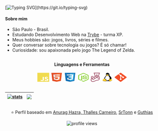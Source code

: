 [![Typing SVG](https://readme-typing-svg.herokuapp.com?color=%23F78ACE&lines=Ol%C3%A1!+Eu+sou+a+Tata+(Tabata+Souto);%C3%89+um+prazer+te+conhecer!)](https://git.io/typing-svg)

<h4>
  Sobre mim
</h4>

- São Paulo - Brasil.
- Estudando Desenvolvimento Web na [Trybe](https://www.betrybe.com/) - turma XP.
- Meus hobbies são: jogos, livros, séries e filmes.
- Quer conversar sobre tecnologia ou jogos? É só chamar!
- Curiosidade: sou apaixonada pelo jogo The Legend of Zelda.
  
##

<div align="center" style="margin-top: 30px" style="display: inline_block">
  <h4>Linguagens e Ferramentas</h4>
  <img title="JavaScript" alt="JavaScript" height="30" width="40" src="https://raw.githubusercontent.com/devicons/devicon/master/icons/javascript/javascript-plain.svg">
  <img title="HTML5" alt="HTML" height="30" width="40" src="https://raw.githubusercontent.com/devicons/devicon/master/icons/html5/html5-original.svg">
  <img title="CSS3" alt="CSS" height="30" width="40" src="https://raw.githubusercontent.com/devicons/devicon/master/icons/css3/css3-original.svg">
  <img title="NodeJS" alt="NodeJS" height="30" width="40" src="https://raw.githubusercontent.com/devicons/devicon/master/icons/nodejs/nodejs-original.svg">
  <img title="Jest" alt="Jest" height="30" width="30" src="https://raw.githubusercontent.com/devicons/devicon/master/icons/jest/jest-plain.svg">
  <img title="Linux" alt="Linux" height="30" width="40" src="https://raw.githubusercontent.com/devicons/devicon/master/icons/linux/linux-original.svg">
  <img title="GIT" alt="GIT" height="30" width="40" src="https://raw.githubusercontent.com/devicons/devicon/master/icons/git/git-original.svg"> 
</div>

<br>

<div align="center">
  
| <a href="https://github.com/anuraghazra/github-readme-stats"><img align="center" src="https://github-readme-stats.vercel.app/api?username=tabatasouto&show_icons=true&include_all_commits=true&theme=buefy&hide_border=true" alt="stats"/></a> | <a href="https://github.com/anuraghazra/convoychat"><img align="center" src="https://github-readme-stats.vercel.app/api/top-langs/?username=tabatasouto&layout=compact&theme=buefy&hide_border=true" /></a> |
| ------------- | ------------- |  
  
</div>
  
##

<div align="center">
  <p>
    ⭐️ Perfil baseado em <a href="https://github.com/anuraghazra">Anurag Hazra, <a href="https://github.com/thalles-carneiro">Thalles Carneiro</a>,  <a href="https://github.com/SrTonn">SrTonn</a> e <a href="https://github.com/Guthias">Guthias</a>
  </p>
  <img src="https://komarev.com/ghpvc/?username=tabatasouto" alt="profile views" />
</div>
